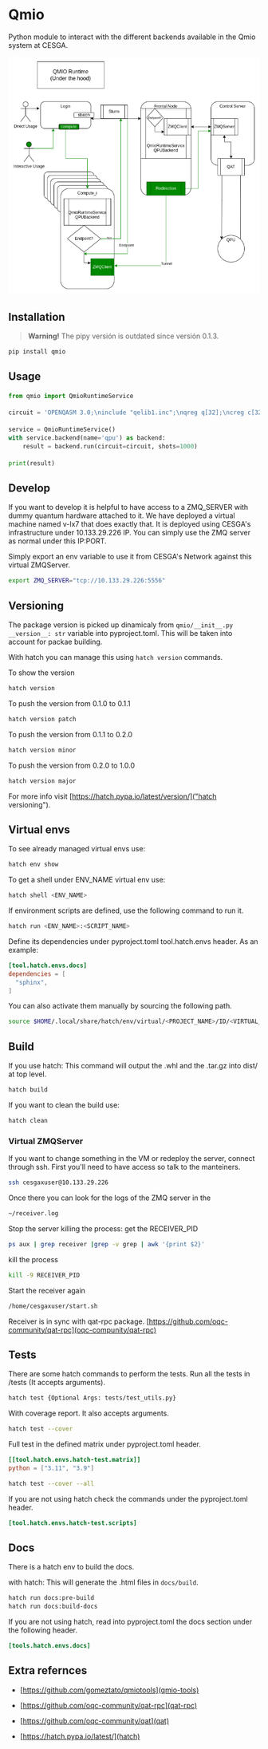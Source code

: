 # Qmio
Python module to interact with the different backends available in the Qmio system at CESGA.

![QmioRuntimeDiagram](docs/Images/QmioRuntimeDiagram.png)


## Installation

> **Warning!**
> The pipy versión is outdated since versión 0.1.3.

```bash
pip install qmio
```


## Usage
```python
from qmio import QmioRuntimeService

circuit = 'OPENQASM 3.0;\ninclude "qelib1.inc";\nqreg q[32];\ncreg c[32];\nx q[0];\nmeasure q[0]->c[0];'

service = QmioRuntimeService()
with service.backend(name='qpu') as backend:
    result = backend.run(circuit=circuit, shots=1000)

print(result)
```


## Develop

If you want to develop it is helpful to have access to a ZMQ_SERVER with dummy quantum hardware attached to it. We have deployed a virtual machine named v-lx7 that does exactly that. It is deployed using CESGA's infrastructure under 10.133.29.226 IP. You can simply use the ZMQ server as normal under this IP:PORT.

Simply export an env variable to use it from CESGA's Network against this virtual ZMQServer.
```bash
export ZMQ_SERVER="tcp://10.133.29.226:5556"
```

## Versioning
The package version is picked up dinamicaly from ```qmio/__init__.py __version__: str``` variable into pyproject.toml. This will be taken into account for packae building. 

With hatch you can manage this using ```hatch version``` commands.

To show the version
```bash
hatch version
```


To push the version from 0.1.0 to 0.1.1
```bash
hatch version patch 
```

To push the version from 0.1.1 to 0.2.0
```bash
hatch version minor
```

To push the version from 0.2.0 to 1.0.0
```bash
hatch version major
```

For more info visit [https://hatch.pypa.io/latest/version/]("hatch versioning").

## Virtual envs

To see already managed virtual envs use:
```bash
hatch env show 
```

To get a shell under ENV_NAME virtual env use:
```bash
hatch shell <ENV_NAME>
```

If environment scripts are defined, use the following command to run it.
```bash
hatch run <ENV_NAME>:<SCRIPT_NAME>
```

Define its dependencies under pyproject.toml tool.hatch.envs header. As an example:
```toml
[tool.hatch.envs.docs]
dependencies = [
  "sphinx",
]
```

You can also activate them manually by sourcing the following path.
```bash
source $HOME/.local/share/hatch/env/virtual/<PROJECT_NAME>/ID/<VIRTUAL_ENV>/bin/activate
```


## Build

If you use hatch:
This command will output the .whl and the .tar.gz into dist/ at top level.
```bash
hatch build
```

If you want to clean the build use:
```bash
hatch clean
```

### Virtual ZMQServer
If you want to change something in the VM or redeploy the server, connect through ssh. First you'll need to have access so talk to the manteiners.
```bash
ssh cesgaxuser@10.133.29.226
```

Once there you can look for the logs of the ZMQ server in the 
```bash
~/receiver.log
```

Stop the server killing the process:
get the RECEIVER_PID
```bash
ps aux | grep receiver |grep -v grep | awk '{print $2}'
```

kill the process
```bash
kill -9 RECEIVER_PID
```

Start the receiver again
```bash
/home/cesgaxuser/start.sh
```

Receiver is in sync with qat-rpc package. [https://github.com/oqc-community/qat-rpc](oqc-compunity/qat-rpc)


## Tests

There are some hatch commands to perform the tests. 
Run all the tests in /tests (It accepts arguments). 
```bash
hatch test {Optional Args: tests/test_utils.py}
```

With coverage report. It also accepts arguments.
```bash
hatch test --cover
```

Full test in the defined matrix under pyproject.toml header.
```toml
[[tool.hatch.envs.hatch-test.matrix]]
python = ["3.11", "3.9"]
```

```bash
hatch test --cover --all
```

If you are not using hatch check the commands under the pyproject.toml header.
```toml
[tool.hatch.envs.hatch-test.scripts]
```


## Docs

There is a hatch env to build the docs. 

with hatch:
This will generate the .html files in ```docs/build```.
```bash
hatch run docs:pre-build
hatch run docs:build-docs
```


If you are not using hatch, read into pyproject.toml the docs section under the following header.
```toml
[tools.hatch.envs.docs]
```


## Extra refernces

- [https://github.com/gomeztato/qmiotools](qmio-tools)
- [https://github.com/oqc-community/qat-rpc](qat-rpc)
- [https://github.com/oqc-community/qat](qat)

- [https://hatch.pypa.io/latest/](hatch)
